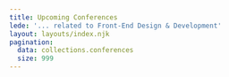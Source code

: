 ```yaml
---
title: Upcoming Conferences
lede: '... related to Front-End Design & Development'
layout: layouts/index.njk
pagination:
  data: collections.conferences
  size: 999
---
```


&nbsp;
